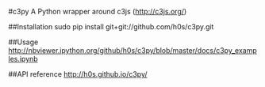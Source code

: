 #c3py
A Python wrapper around c3js (http://c3js.org/)

##Installation
    sudo pip install git+git://github.com/h0s/c3py.git

##Usage
http://nbviewer.ipython.org/github/h0s/c3py/blob/master/docs/c3py_examples.ipynb

##API reference
http://h0s.github.io/c3py/
